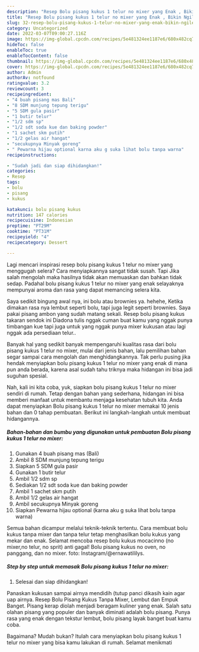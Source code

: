 ```yaml
---
description: "Resep Bolu pisang kukus 1 telur no mixer yang Enak , Bikin Ngiler"
title: "Resep Bolu pisang kukus 1 telur no mixer yang Enak , Bikin Ngiler"
slug: 32-resep-bolu-pisang-kukus-1-telur-no-mixer-yang-enak-bikin-ngiler
category: Uncategorized
date: 2022-03-07T09:00:27.116Z
image: https://img-global.cpcdn.com/recipes/5e481324ee1187e6/680x482cq70/bolu-pisang-kukus-1-telur-no-mixer-foto-resep-utama.jpg
hideToc: false
enableToc: true
enableTocContent: false
thumbnail: https://img-global.cpcdn.com/recipes/5e481324ee1187e6/680x482cq70/bolu-pisang-kukus-1-telur-no-mixer-foto-resep-utama.jpg
cover: https://img-global.cpcdn.com/recipes/5e481324ee1187e6/680x482cq70/bolu-pisang-kukus-1-telur-no-mixer-foto-resep-utama.jpg
author: Admin
authorAv: notfound
ratingvalue: 3.2
reviewcount: 3
recipeingredient:
- "4 buah pisang mas Bali"
- "8 SDM munjung tepung terigu"
- "5 SDM gula pasir"
- "1 butir telur"
- "1/2 sdm sp"
- "1/2 sdt soda kue dan baking powder"
- "1 sachet skm putih"
- "1/2 gelas air hangat"
- "secukupnya Minyak goreng"
- " Pewarna hijau optional karna aku g suka lihat bolu tanpa warna"
recipeinstructions:

- "Sudah jadi dan siap dihidangkan!"
categories:
- Resep
tags:
- bolu
- pisang
- kukus

katakunci: bolu pisang kukus 
nutrition: 147 calories
recipecuisine: Indonesian
preptime: "PT29M"
cooktime: "PT31M"
recipeyield: "4"
recipecategory: Dessert

---
```



Lagi mencari inspirasi resep bolu pisang kukus 1 telur no mixer yang menggugah selera? Cara menyiapkannya sangat tidak susah. Tapi Jika salah mengolah maka hasilnya tidak akan memuaskan dan bahkan tidak sedap. Padahal bolu pisang kukus 1 telur no mixer yang enak selayaknya mempunyai aroma dan rasa yang dapat memancing selera kita.


Saya sedikit bingung awal nya, ini bolu atau brownies ya. hehehe, Ketika dimakan rasa nya lembut seperti bolu, tapi juga legit seperti brownies. Saya pakai pisang ambon yang sudah matang sekali. Resep bolu pisang kukus takaran sendok ini Diadona tulis nggak cuman buat kamu yang nggak punya timbangan kue tapi juga untuk yang nggak punya mixer kukusan atau lagi nggak ada persediaan telur..

Banyak hal yang sedikit banyak mempengaruhi kualitas rasa dari bolu pisang kukus 1 telur no mixer, mulai dari jenis bahan, lalu pemilihan bahan segar sampai cara mengolah dan menghidangkannya. Tak perlu pusing jika hendak menyiapkan bolu pisang kukus 1 telur no mixer yang enak di mana pun anda berada, karena asal sudah tahu triknya maka hidangan ini bisa jadi suguhan spesial.


Nah, kali ini kita coba, yuk, siapkan bolu pisang kukus 1 telur no mixer sendiri di rumah. Tetap dengan bahan yang sederhana, hidangan ini bisa memberi manfaat untuk membantu menjaga kesehatan tubuh kita. Anda dapat menyiapkan Bolu pisang kukus 1 telur no mixer memakai 10 jenis bahan dan 0 tahap pembuatan. Berikut ini langkah-langkah untuk membuat hidangannya.

<!--inarticleads1-->

##### Bahan-bahan dan bumbu yang digunakan untuk pembuatan Bolu pisang kukus 1 telur no mixer:

1. Gunakan 4 buah pisang mas (Bali)
1. Ambil 8 SDM munjung tepung terigu
1. Siapkan 5 SDM gula pasir
1. Gunakan 1 butir telur
1. Ambil 1/2 sdm sp
1. Sediakan 1/2 sdt soda kue dan baking powder
1. Ambil 1 sachet skm putih
1. Ambil 1/2 gelas air hangat
1. Ambil secukupnya Minyak goreng
1. Siapkan  Pewarna hijau optional (karna aku g suka lihat bolu tanpa warna)


Semua bahan dicampur melalui teknik-teknik tertentu. Cara membuat bolu kukus tanpa mixer dan tanpa telur tetap menghasilkan bolu kukus yang mekar dan enak. Selamat mencoba resep bolu kukus mocacinno (no mixer,no telur, no sprit) anti gagal! Bolu pisang kukus no oven, no panggang, dan no mixer. foto: Instagram/@ernawatililys. 

<!--inarticleads2-->

##### Step by step untuk memasak Bolu pisang kukus 1 telur no mixer:


1. Selesai dan siap dihidangkan!

Panaskan kukusan sampai airnya mendidih (tutup panci dikasih kain agar uap airnya. Resep Bolu Pisang Kukus Tanpa Mixer, Lembut dan Empuk Banget. Pisang kerap diolah menjadi beragam kuliner yang enak. Salah satu olahan pisang yang populer dan banyak diminati adalah bolu pisang. Punya rasa yang enak dengan tekstur lembut, bolu pisang layak banget buat kamu coba. 

Bagaimana? Mudah bukan? Itulah cara menyiapkan bolu pisang kukus 1 telur no mixer yang bisa kamu lakukan di rumah. Selamat menikmati
